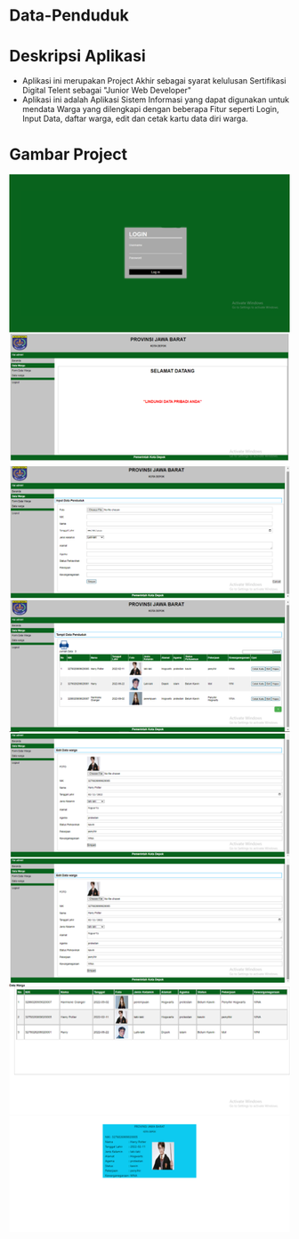 # Data-Penduduk


# Deskripsi Aplikasi 
- Aplikasi ini merupakan Project Akhir sebagai syarat kelulusan Sertifikasi Digital Telent sebagai "Junior Web Developer"
- Aplikasi ini adalah Aplikasi Sistem Informasi yang dapat digunakan untuk mendata Warga yang dilengkapi dengan beberapa Fitur seperti Login, Input Data, daftar warga, edit dan cetak kartu data diri warga.

# Gambar Project
![img data](images/login.png)
![img data](images/beranda.png)
![img data](images/form%20data.png)
![img data](images/data%20warga.png)
![img data](images/edit%20data.png)
![img data](images/edit%20data.png)
![img data](images/cetak%20daftar.png)
![img data](images/cetak%20kartu.png)
